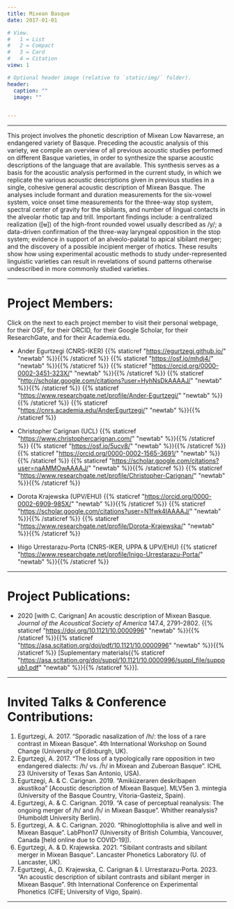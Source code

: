 ```yaml
---
title: Mixean Basque
date: 2017-01-01

# View.
#   1 = List
#   2 = Compact
#   3 = Card
#   4 = Citation
view: 1

# Optional header image (relative to `static/img/` folder).
header:
  caption: ""
  image: ""


---
```

--------------------------------------------------

This project involves the phonetic description of Mixean Low Navarrese, an endangered variety of Basque. Preceding the acoustic analysis of this variety, we compile an overview of all previous acoustic studies performed on different Basque varieties, in order to synthesize the sparse acoustic descriptions of the language that are available. This synthesis serves as a basis for the acoustic analysis performed in the current study, in which we replicate the various acoustic descriptions given in previous studies in a single, cohesive general acoustic description of Mixean Basque. The analyses include formant and duration measurements for the six-vowel system, voice onset time measurements for the three-way stop system, spectral center of gravity for the sibilants, and number of lingual contacts in the alveolar rhotic tap and trill. Important findings include: a centralized realization ([ʉ]) of the high-front rounded vowel usually described as /y/; a data-driven confirmation of the three-way laryngeal opposition in the stop system; evidence in support of an alveolo-palatal to apical sibilant merger; and the discovery of a possible incipient merger of rhotics. These results show how using experimental acoustic methods to study under-represented linguistic varieties can result in revelations of sound patterns otherwise undescribed in more commonly studied varieties.

--------------------------------------------------

Project Members:
==============
Click on the <i class = "fas fa-user"></i> next to each project member to visit their personal webpage, <i class = "ai ai-osf ai-lg"></i> for their OSF, <i class = "ai ai-orcid ai-lg"></i> for their ORCID, <i class = "ai ai-google-scholar ai-lg"></i> for their Google Scholar, <i class = "ai ai-researchgate ai-lg"></i> for their ResearchGate, and <i class = "ai ai-academia ai-lg"></i> for their Academia.edu.

 * Ander Egurtzegi (CNRS-IKER) {{% staticref "https://egurtzegi.github.io/" "newtab" %}}<i class = "fas fa-user"></i>{{% /staticref %}} {{% staticref "https://osf.io/mhdj4/" "newtab" %}}<i class = "ai ai-osf ai-lg"></i>{{% /staticref %}} {{% staticref "https://orcid.org/0000-0002-3451-323X/" "newtab" %}}<i class = "ai ai-orcid ai-lg"></i>{{% /staticref %}} {{% staticref "http://scholar.google.com/citations?user=HyhNsDkAAAAJ/" "newtab" %}}<i class = "ai ai-google-scholar ai-lg"></i>{{% /staticref %}} {{% staticref "https://www.researchgate.net/profile/Ander-Egurtzegi/" "newtab" %}}<i class = "ai ai-researchgate ai-lg"></i>{{% /staticref %}} {{% staticref "https://cnrs.academia.edu/AnderEgurtzegi/" "newtab" %}}<i class = "ai ai-academia ai-lg"></i>{{% /staticref %}}

 * Christopher Carignan (UCL) {{% staticref "https://www.christophercarignan.com/" "newtab" %}}<i class = "fas fa-user"></i>{{% /staticref %}} {{% staticref "https://osf.io/5ucv8/" "newtab" %}}<i class = "ai ai-osf ai-lg"></i>{{% /staticref %}} {{% staticref "https://orcid.org/0000-0002-1565-3691/" "newtab" %}}<i class = "ai ai-orcid ai-lg"></i>{{% /staticref %}} {{% staticref "https://scholar.google.com/citations?user=naAMMOwAAAAJ/" "newtab" %}}<i class = "ai ai-google-scholar ai-lg"></i>{{% /staticref %}} {{% staticref "https://www.researchgate.net/profile/Christopher-Carignan/" "newtab" %}}<i class = "ai ai-researchgate ai-lg"></i>{{% /staticref %}}

 * Dorota Krajewska (UPV/EHU) {{% staticref "https://orcid.org/0000-0002-6909-985X/" "newtab" %}}<i class = "ai ai-orcid ai-lg"></i>{{% /staticref %}} {{% staticref "https://scholar.google.com/citations?user=N1fwk4IAAAAJ/" "newtab" %}}<i class = "ai ai-google-scholar ai-lg"></i>{{% /staticref %}} {{% staticref "https://www.researchgate.net/profile/Dorota-Krajewska/" "newtab" %}}<i class = "ai ai-researchgate ai-lg"></i>{{% /staticref %}}

 * Iñigo Urrestarazu-Porta (CNRS-IKER, UPPA & UPV/EHU) {{% staticref "https://www.researchgate.net/profile/Inigo-Urrestarazu-Porta/" "newtab" %}}<i class = "ai ai-researchgate ai-lg"></i>{{% /staticref %}}

--------------------------------------------------

Project Publications:
==============
 * 2020 [with C. Carignan] An acoustic description of Mixean Basque. _Journal of the Acoustical Society of America_ 147.4, 2791–2802. {{% staticref "https://doi.org/10.1121/10.0000996" "newtab" %}}<i class = "ai ai-doi ai-lg"></i>{{% /staticref %}}{{% staticref "https://asa.scitation.org/doi/pdf/10.1121/10.0000996" "newtab" %}}<i class = "ai ai-open-access ai-lg"></i>{{% /staticref %}} [Suplementary materials{{% staticref "https://asa.scitation.org/doi/suppl/10.1121/10.0000996/suppl_file/supppub1.pdf" "newtab" %}}<i class = "ai ai-open-access ai-lg"></i>{{% /staticref %}}].

--------------------------------------------------

Invited Talks & Conference Contributions:
==============
1.  Egurtzegi, A. 2017. “Sporadic nasalization of /h/: the loss of a rare contrast in Mixean Basque”. 4th International Workshop on Sound Change (University of Edinburgh, UK).
2.  Egurtzegi, A. 2017. “The loss of a typologically rare opposition in two endangered dialects: /h/ vs. /h̃/ in Mixean and Zuberoan Basque”. ICHL 23 (University of Texas San Antonio, USA).
3.  Egurtzegi, A. & C. Carignan. 2019.  “Amiküzeraren deskribapen akustikoa” [Acoustic description of Mixean Basque]. MLV5en 3. mintegia (University of the Basque Country, Vitoria-Gasteiz, Spain).
4.  Egurtzegi, A. & C. Carignan. 2019.  “A case of perceptual reanalysis: The ongoing merger of /h/ and /h̃/ in Mixean Basque”. Whither reanalysis? (Humboldt University Berlin).
5.  Egurtzegi, A. & C. Carignan. 2020.  “Rhinoglottophilia is alive and well in Mixean Basque”. LabPhon17 (University of British Columbia, Vancouver, Canada [held online due to COVID-19]).
6.  Egurtzegi, A. & D. Krajewska. 2021. "Sibilant contrasts and sibilant merger in Mixean Basque". Lancaster Phonetics Laboratory (U. of Lancaster, UK).
7.  Egurtzegi, A., D. Krajewska, C. Carignan & I. Urrestarazu-Porta. 2023. “An acoustic description of sibilant contrasts and sibilant merger in Mixean Basque”. 9th International Conference on Experimental Phonetics (CIFE; University of Vigo, Spain).

--------------------------------------------------
